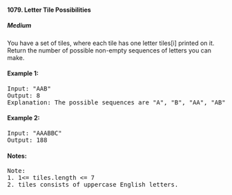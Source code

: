 #### 1079. Letter Tile Possibilities
##### Medium

You have a set of tiles, where each tile has one letter tiles[i] printed on it.  Return the number of possible non-empty sequences of letters you can make.

#### **Example 1:**
<pre>
Input: "AAB"
Output: 8
Explanation: The possible sequences are "A", "B", "AA", "AB", "BA", "AAB", "ABA", "BAA".
</pre>

#### **Example 2:**
<pre>
Input: "AAABBC"
Output: 188
</pre>

#### **Notes:**
<pre>
Note:
1. 1<= tiles.length <= 7
2. tiles consists of uppercase English letters.
</pre>
